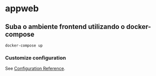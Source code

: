 # appweb

## Suba o ambiente frontend utilizando o docker-compose
```
docker-compose up
```

### Customize configuration
See [Configuration Reference](https://cli.vuejs.org/config/).
